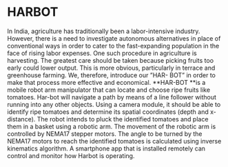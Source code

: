 # HARBOT
In India, agriculture has traditionally been a labor-intensive industry. However, there is a need to investigate autonomous alternatives in place of conventional
ways in order to cater to the fast-expanding population in the face of rising labor expenses. One such procedure in agriculture is harvesting. The greatest care should
be taken because picking fruits too early could lower output. This is more obvious, particularly in terrace and greenhouse farming. We, therefore, introduce our ”HAR-
BOT” in order to make that process more effective and economical. 
**HAR-BOT **is a mobile robot arm manipulator that can locate and choose ripe fruits like tomatoes. Har-bot will navigate a path by means of a line follower without running into any other objects. Using a camera module, it should be able to identify ripe tomatoes and determine its spatial coordinates (depth and x-distance). The robot intends to pluck the identified tomatoes and place them in a basket using a robotic arm. The movement of the robotic arm is controlled by NEMA17 stepper motors. The angle to be turned by the NEMA17 motors to reach the identified tomatoes is calculated using inverse kinematics algorithm. A smartphone app that is installed remotely can control and monitor how Harbot is operating.
